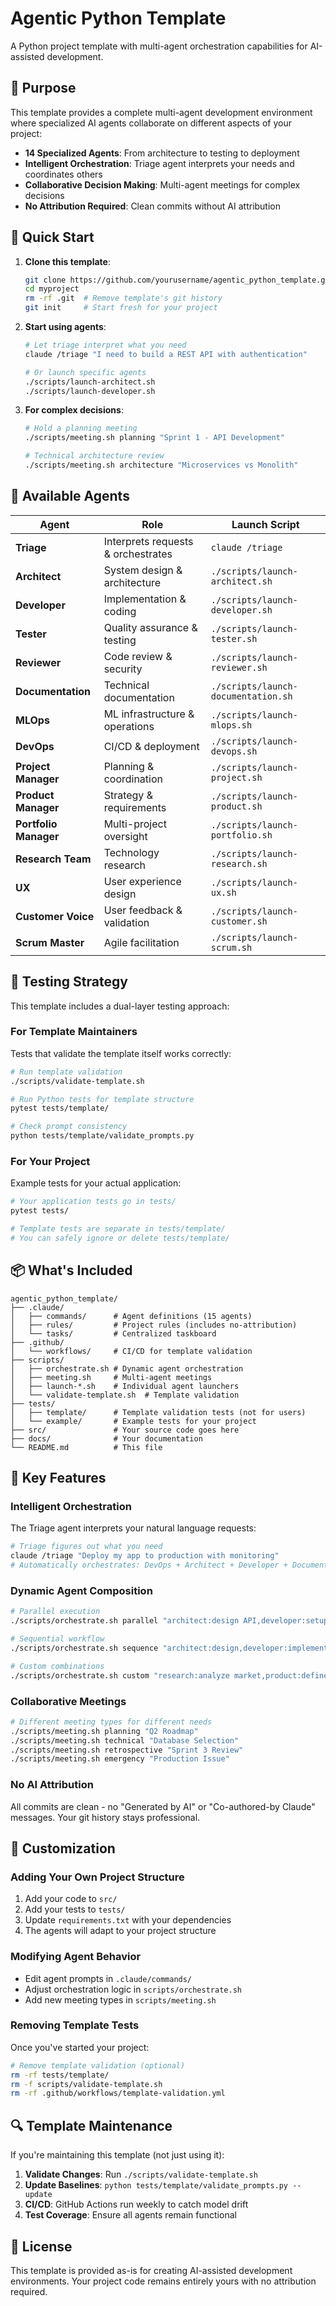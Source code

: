 # Agentic Python Template

A Python project template with multi-agent orchestration capabilities for AI-assisted development.

## 🎯 Purpose

This template provides a complete multi-agent development environment where specialized AI agents collaborate on different aspects of your project:

- **14 Specialized Agents**: From architecture to testing to deployment
- **Intelligent Orchestration**: Triage agent interprets your needs and coordinates others
- **Collaborative Decision Making**: Multi-agent meetings for complex decisions
- **No Attribution Required**: Clean commits without AI attribution

## 🚀 Quick Start

1. **Clone this template**:
   ```bash
   git clone https://github.com/yourusername/agentic_python_template.git myproject
   cd myproject
   rm -rf .git  # Remove template's git history
   git init     # Start fresh for your project
   ```

2. **Start using agents**:
   ```bash
   # Let triage interpret what you need
   claude /triage "I need to build a REST API with authentication"
   
   # Or launch specific agents
   ./scripts/launch-architect.sh
   ./scripts/launch-developer.sh
   ```

3. **For complex decisions**:
   ```bash
   # Hold a planning meeting
   ./scripts/meeting.sh planning "Sprint 1 - API Development"
   
   # Technical architecture review
   ./scripts/meeting.sh architecture "Microservices vs Monolith"
   ```

## 🤖 Available Agents

| Agent | Role | Launch Script |
|-------|------|---------------|
| **Triage** | Interprets requests & orchestrates | `claude /triage` |
| **Architect** | System design & architecture | `./scripts/launch-architect.sh` |
| **Developer** | Implementation & coding | `./scripts/launch-developer.sh` |
| **Tester** | Quality assurance & testing | `./scripts/launch-tester.sh` |
| **Reviewer** | Code review & security | `./scripts/launch-reviewer.sh` |
| **Documentation** | Technical documentation | `./scripts/launch-documentation.sh` |
| **MLOps** | ML infrastructure & operations | `./scripts/launch-mlops.sh` |
| **DevOps** | CI/CD & deployment | `./scripts/launch-devops.sh` |
| **Project Manager** | Planning & coordination | `./scripts/launch-project.sh` |
| **Product Manager** | Strategy & requirements | `./scripts/launch-product.sh` |
| **Portfolio Manager** | Multi-project oversight | `./scripts/launch-portfolio.sh` |
| **Research Team** | Technology research | `./scripts/launch-research.sh` |
| **UX** | User experience design | `./scripts/launch-ux.sh` |
| **Customer Voice** | User feedback & validation | `./scripts/launch-customer.sh` |
| **Scrum Master** | Agile facilitation | `./scripts/launch-scrum.sh` |

## 🧪 Testing Strategy

This template includes a dual-layer testing approach:

### For Template Maintainers
Tests that validate the template itself works correctly:
```bash
# Run template validation
./scripts/validate-template.sh

# Run Python tests for template structure
pytest tests/template/

# Check prompt consistency
python tests/template/validate_prompts.py
```

### For Your Project
Example tests for your actual application:
```bash
# Your application tests go in tests/
pytest tests/

# Template tests are separate in tests/template/
# You can safely ignore or delete tests/template/
```

## 📦 What's Included

```
agentic_python_template/
├── .claude/
│   ├── commands/      # Agent definitions (15 agents)
│   ├── rules/         # Project rules (includes no-attribution)
│   └── tasks/         # Centralized taskboard
├── .github/
│   └── workflows/     # CI/CD for template validation
├── scripts/
│   ├── orchestrate.sh # Dynamic agent orchestration
│   ├── meeting.sh     # Multi-agent meetings
│   ├── launch-*.sh    # Individual agent launchers
│   └── validate-template.sh  # Template validation
├── tests/
│   ├── template/      # Template validation tests (not for users)
│   └── example/       # Example tests for your project
├── src/               # Your source code goes here
├── docs/              # Your documentation
└── README.md          # This file
```

## 🌟 Key Features

### Intelligent Orchestration
The Triage agent interprets your natural language requests:
```bash
# Triage figures out what you need
claude /triage "Deploy my app to production with monitoring"
# Automatically orchestrates: DevOps + Architect + Developer + Documentation
```

### Dynamic Agent Composition
```bash
# Parallel execution
./scripts/orchestrate.sh parallel "architect:design API,developer:setup project"

# Sequential workflow
./scripts/orchestrate.sh sequence "architect:design,developer:implement,tester:verify"

# Custom combinations
./scripts/orchestrate.sh custom "research:analyze market,product:define features,ux:create designs"
```

### Collaborative Meetings
```bash
# Different meeting types for different needs
./scripts/meeting.sh planning "Q2 Roadmap"
./scripts/meeting.sh technical "Database Selection"
./scripts/meeting.sh retrospective "Sprint 3 Review"
./scripts/meeting.sh emergency "Production Issue"
```

### No AI Attribution
All commits are clean - no "Generated by AI" or "Co-authored-by Claude" messages. Your git history stays professional.

## 🔧 Customization

### Adding Your Own Project Structure
1. Add your code to `src/`
2. Add your tests to `tests/`
3. Update `requirements.txt` with your dependencies
4. The agents will adapt to your project structure

### Modifying Agent Behavior
- Edit agent prompts in `.claude/commands/`
- Adjust orchestration logic in `scripts/orchestrate.sh`
- Add new meeting types in `scripts/meeting.sh`

### Removing Template Tests
Once you've started your project:
```bash
# Remove template validation (optional)
rm -rf tests/template/
rm -f scripts/validate-template.sh
rm -rf .github/workflows/template-validation.yml
```

## 🔍 Template Maintenance

If you're maintaining this template (not just using it):

1. **Validate Changes**: Run `./scripts/validate-template.sh`
2. **Update Baselines**: `python tests/template/validate_prompts.py --update`
3. **CI/CD**: GitHub Actions run weekly to catch model drift
4. **Test Coverage**: Ensure all agents remain functional

## 📝 License

This template is provided as-is for creating AI-assisted development environments.
Your project code remains entirely yours with no attribution required.